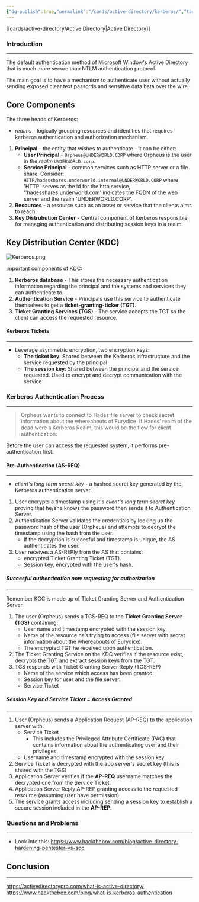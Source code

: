 ```yaml
---
{"dg-publish":true,"permalink":"/cards/active-directory/kerberos/","tags":["sunday"]}
---
```


[[cards/active-directory/Active Directory\|Active Directory]]
### Introduction 
---
The default authentication method of Microsoft Window's Active Directory that is much more secure than NTLM authentication protocol.

The main goal is to have a mechanism to authenticate user without actually sending exposed clear text passords and sensitive data bata over the wire.
## Core Components

The three heads of Kerberos:

- _realms_ - logically grouping resources and identities that requires kerberos authentication and authorization mechanism.

1. **Principal** - the entity that wishes to authenticate - it can be either:
	- **User Principal** - `Orpheus@UNDERWORLD.CORP` where Orpheus is the user in the _realm_ `UNDERWORLD.corp`.
	- **Service Principal** - common services such as HTTP server or a file share. Consider: `HTTP/hadesshares.underworld.internal@UNDERWORLD.CORP` where 'HTTP' serves as the id for the http service, ''hadesshares.underworld.com' indicates the FQDN of the web server and the realm 'UNDERWORLD.CORP'.
2. **Resources** - a resource such as an asset or service that the clients aims to reach.
3. **Key Distrubution Center** - Central component of kerberos responsible for managing authentication and distributing session keys in a realm.
## Key Distribution Center (KDC)

![Kerberos.png](/img/user/cards/active-directory/images/Kerberos.png)

Important components of KDC:

1. **Kerberos database** - This stores the necessary authentication information regarding the principal and the systems and services they can authenticate to.
2. **Authentication Service** - Principals use this service to authenticate themselves to get a **ticket-granting-ticker (TGT)**.
3. **Ticket Granting Services (TGS)** - The service accepts the TGT so the client can access the requested resource.
#### Kerberos Tickets
---
- Leverage asymmetric encryption, two encryption keys:
	- **The ticket key**: Shared between the Kerberos infrastructure and the service requested by the principal.
	- **The session key**: Shared between the principal and the service requested. Used to encrypt and decrypt communication with the service
### Kerberos Authentication Process
---
> Orpheus wants to connect to Hades file server to check secret information about the whereabouts of Eurydice. If Hades’ realm of the dead were a Kerberos Realm, this would be the flow for client authentication:

Before the user can access the requested system, it performs pre-authentication first.
#### Pre-Authentication (AS-REQ)
---
- _client's long term secret key_ - a hashed secret key generated by the Kerberos authentication server.

1. User encrypts a timestamp using it's _client's long term secret key_ proving that he/she knows the password then sends it to Authentication Server.
2. Authentication Server validates the credentials by looking up the password hash of the user (Orpheus) and attempts to decrypt the timestamp using the hash from the user.
	- If the decryption is succesful and timestamp is unique, the AS authenticates the user.
3. User receives a AS-REPly from the AS that contains:
	- encrypted Ticket Granting Ticket (TGT).
	- Session key, encrypted with the user's hash.
##### Succesful authentication now requesting for authorization
---
Remember KGC is made up of Ticket Granting Server and Authentication Server.

1. The user (Orpheus) sends a TGS-REQ to the **Ticket Granting Server (TGS)** containing:
	- User name and timestamp encrypted with the session key.
	- Name of the resource he’s trying to access (file server with secret information about the whereabouts of Eurydice).
	- The encrypted TGT he received upon authentication.
2. The Ticket Granting Service on the KDC verifies if the resource exist, decrypts the TGT and extract session keys from the TGT.
3. TGS responds with Ticket Granting Server Reply (TGS-REP)
	- Name of the service which access has been granted.
	- Session key for user and the file server.
	- Service Ticket
##### Session Key and Service Ticket = Access Granted
----
1. User (Orpheus) sends a Application Request (AP-REQ) to the application server with:
	- Service Ticket
		- This includes the Privileged Attribute Certificate (PAC) that contains information about the authenticating user and their privileges.
	- Username and timestamp encrypted with the session key.
2. Service Ticket is decrypted with the app server's secret key (this is shared with the TGS)
3. Application Server verifies if the **AP-REQ** username matches the decrypted one from the Service Ticket.
4. Application Server Reply AP-REP granting access to the requested resource (assuming user have permission).
5. The service grants access including sending a session key to establish a secure session included in the **AP-REP**.

### Questions and Problems
---
- Look into this: https://www.hackthebox.com/blog/active-directory-hardening-pentester-vs-soc
## Conclusion
---

https://activedirectorypro.com/what-is-active-directory/
https://www.hackthebox.com/blog/what-is-kerberos-authentication